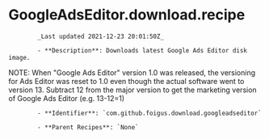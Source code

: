 # GoogleAdsEditor.download.recipe

            _Last updated 2021-12-23 20:01:50Z_

            - **Description**: Downloads latest Google Ads Editor disk image.

NOTE: When "Google Ads Editor" version 1.0 was released, the versioning for Ads Editor was reset to 1.0 even though the actual software went to version 13.  Subtract 12 from the major version to get the marketing version of Google Ads Editor (e.g. 13-12=1)

            - **Identifier**: `com.github.foigus.download.googleadseditor`

            - **Parent Recipes**: `None`
